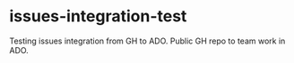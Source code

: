 # issues-integration-test
Testing issues integration from GH to ADO. Public GH repo to team work in ADO.
